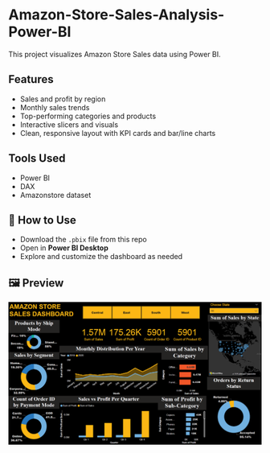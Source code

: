 # Amazon-Store-Sales-Analysis-Power-BI
This project visualizes Amazon Store Sales data using Power BI.

## Features
- Sales and profit by region
- Monthly sales trends
- Top-performing categories and products
- Interactive slicers and visuals
- Clean, responsive layout with KPI cards and bar/line charts

## Tools Used
- Power BI
- DAX
- Amazonstore dataset

## 🧩 How to Use
- Download the `.pbix` file from this repo
- Open in **Power BI Desktop**
- Explore and customize the dashboard as needed

## 🖼️ Preview
![Dashboard Preview](DashboardPreview.png)

